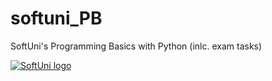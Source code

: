 # softuni_PB
SoftUni's Programming Basics with Python (inlc. exam tasks)

<a href="https://softuni.bg/trainings/courses" rel="Courses">  ![SoftUni logo][logo] <a/>

[logo]: https://codeweek-s3.s3.amazonaws.com/event_picture/SoftUni-Logo-Flat.png "Logo Title Text 2"

